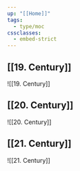 ```yaml
---
up: "[[Home]]"
tags:
  - type/moc
cssclasses:
  - embed-strict
---
```

## [[19. Century]]
![[19. Century]]
## [[20. Century]]
![[20. Century]]
## [[21. Century]]
![[21. Century]]

